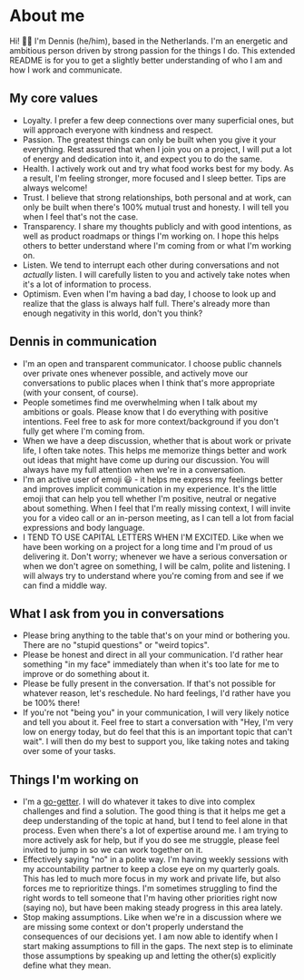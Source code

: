 # About me

Hi! 👋🏼 I'm Dennis (he/him), based in the Netherlands. I'm an energetic and ambitious person driven by strong passion for the things I do. This extended README is for you to get a slightly better understanding of who I am and how I work and communicate.

## My core values

- Loyalty. I prefer a few deep connections over many superficial ones, but will approach everyone with kindness and respect.
- Passion. The greatest things can only be built when you give it your everything. Rest assured that when I join you on a project, I will put a lot of energy and dedication into it, and expect you to do the same.
- Health. I actively work out and try what food works best for my body. As a result, I'm feeling stronger, more focused and I sleep better. Tips are always welcome!
- Trust. I believe that strong relationships, both personal and at work, can only be built when there's 100% mutual trust and honesty. I will tell you when I feel that's not the case.
- Transparency. I share my thoughts publicly and with good intentions, as well as product roadmaps or things I'm working on. I hope this helps others to better understand where I'm coming from or what I'm working on.
- Listen. We tend to interrupt each other during conversations and not _actually_ listen. I will carefully listen to you and actively take notes when it's a lot of information to process.
- Optimism. Even when I'm having a bad day, I choose to look up and realize that the glass is always half full. There's already more than enough negativity in this world, don't you think?

## Dennis in communication

- I'm an open and transparent communicator. I choose public channels over private ones whenever possible, and actively move our conversations to public places when I think that's more appropriate (with your consent, of course).
- People sometimes find me overwhelming when I talk about my ambitions or goals. Please know that I do everything with positive intentions. Feel free to ask for more context/background if you don't fully get where I'm coming from.
- When we have a deep discussion, whether that is about work or private life, I often take notes. This helps me memorize things better and work out ideas that might have come up during our discussion. You will always have my full attention when we're in a conversation.
- I'm an active user of emoji 😃 - it helps me express my feelings better and improves implicit communication in my experience. It's the little emoji that can help you tell whether I'm positive, neutral or negative about something. When I feel that I'm really missing context, I will invite you for a video call or an in-person meeting, as I can tell a lot from facial expressions and body language.
- I TEND TO USE CAPITAL LETTERS WHEN I'M EXCITED. Like when we have been working on a project for a long time and I'm proud of us delivering it. Don't worry; whenever we have a serious conversation or when we don't agree on something, I will be calm, polite and listening. I will always try to understand where you're coming from and see if we can find a middle way.

## What I ask from you in conversations

- Please bring anything to the table that's on your mind or bothering you. There are no "stupid questions" or "weird topics".
- Please be honest and direct in all your communication. I'd rather hear something "in my face" immediately than when it's too late for me to improve or do something about it.
- Please be fully present in the conversation. If that's not possible for whatever reason, let's reschedule. No hard feelings, I'd rather have you be 100% there!
- If you're not "being you" in your communication, I will very likely notice and tell you about it. Feel free to start a conversation with "Hey, I'm very low on energy today, but do feel that this is an important topic that can't wait". I will then do my best to support you, like taking notes and taking over some of your tasks.

## Things I'm working on

- I'm a [go-getter](https://dictionary.cambridge.org/dictionary/english/go-getter). I will do whatever it takes to dive into complex challenges and find a solution. The good thing is that it helps me get a deep understanding of the topic at hand, but I tend to feel alone in that process. Even when there's a lot of expertise around me. I am trying to more actively ask for help, but if you do see me struggle, please feel invited to jump in so we can work together on it.
- Effectively saying "no" in a polite way. I'm having weekly sessions with my accountability partner to keep a close eye on my quarterly goals. This has led to much more focus in my work and private life, but also forces me to reprioritize things. I'm sometimes struggling to find the right words to tell someone that I'm having other priorities right now (saying no), but have been making steady progress in this area lately.
- Stop making assumptions. Like when we're in a discussion where we are missing some context or don't properly understand the consequences of our decisions yet. I am now able to identify when I start making assumptions to fill in the gaps. The next step is to eliminate those assumptions by speaking up and letting the other(s) explicitly define what they mean. 
